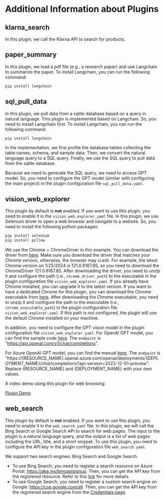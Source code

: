 # Additional Information about Plugins

## klarna_search
In this plugin, we call the Klarna API to search for products.

## paper_summary
In this plugin, we load a pdf file (e.g., a research paper) and use Langchain to summarize the paper.
To install Langchain, you can run the following command:
```bash
pip install langchain
```

## sql_pull_data
In this plugin, we pull data from a sqlite database based on a query in natural language.
This plugin is implemented based on Langchain. So, you need to install Langchain first.
To install Langchain, you can run the following command:
```bash
pip install langchain
```
In the implementation, we first profile the database tables collecting the table names, schema, and sample data.
Then, we convert the natural language query to a SQL query. 
Finally, we use the SQL query to pull data from the sqlite database.

Because we need to generate the SQL query, we need to access GPT model. 
So, you need to configure the GPT model (similar with configuring the main project) in the plugin configuration file `sql_pull_data.yaml`.


## vision_web_explorer
This plugin by default is **not** enabled. If you want to use this plugin, you need to enable it in the `vision_web_explorer.yaml` file.
In this plugin, we use Selenium driver to open a web browser and navigate to a website. 
So, you need to install the following python packages:
```bash
pip install selenium
pip install pillow
```

We use the Chrome + ChromeDriver in this example. You can download the driver from [here](https://chromedriver.chromium.org/downloads).
Make sure you download the driver that matches your Chrome version, otherwise, the browser may crash.
For example, the latest Chrome version on 1/25/2024 is 121.0.6167.85, so you need to download the ChromeDriver 121.0.6167.85.
After downloading the driver, you need to unzip it and configure the path (i.e., `chrome_driver_path`) to the executable in the plugin configuration file `vision_web_explorer.yaml`.
If you already have Chrome installed, you can upgrade it to the latest version.
If you want to have a dedicated Chrome for this plugin, you can download the Chrome executable from [here](https://googlechromelabs.github.io/chrome-for-testing/).
After downloading the Chrome executable, you need to unzip it and configure the path to the executable (i.e., `chrome_executable_path`) in the plugin configuration file `vision_web_explorer.yaml`.
If this path is not configured, the plugin will use the default Chrome installed on your machine.


In addition, you need to configure the GPT vision model in the plugin configuration file `vision_web_explorer.yaml`.
For OpenAI GPT model, you can find the sample code [here](https://platform.openai.com/docs/guides/vision/uploading-base-64-encoded-images).
The `endpoint` is "https://api.openai.com/v1/chat/completions". 

For Azure OpenAI GPT model, you can find the manual [here](https://learn.microsoft.com/en-us/azure/ai-services/openai/how-to/gpt-with-vision).
The `endpoint` is "https://{RESOURCE_NAME}.openai.azure.com/openai/deployments/{DEPLOYMENT_NAME}/chat/completions?api-version=2023-12-01-preview".
Replace {RESOURCE_NAME} and {DEPLOYMENT_NAME} with your own values.

A video demo using this plugin for web browsing:

[Plugin Demo](https://github.com/microsoft/TaskWeaver/assets/7489260/7f819524-2c5b-46a8-9c0c-e001a2c7131b)

## web_search

This plugin by default is **not** enabled. If you want to use this plugin, you need to enable it in the `web_search.yaml` file.
In this plugin, we will call the Bing Search or Google Search API to search for web pages.
The input to the plugin is a natural language query, and the output is a list of web pages including the URL, title, and a short snippet.
To use this plugin, you need to configure the API key in the plugin configuration file `web_search.yaml`.

We support two search engines: Bing Search and Google Search.

- To use Bing Search, you need to register a search resource on Azure Portal: https://aka.ms/bingapisignup.
Then, you can get the API key from the registered resource. Refer to this [link](https://www.microsoft.com/en-us/bing/apis/bing-web-search-api) for more details.
- To use Google Search, you need to register a custom search engine on Google: https://cse.google.com/all.
Then, you can get the API key from the registered search engine from the [Credentials page](https://console.cloud.google.com/apis/credentials).

